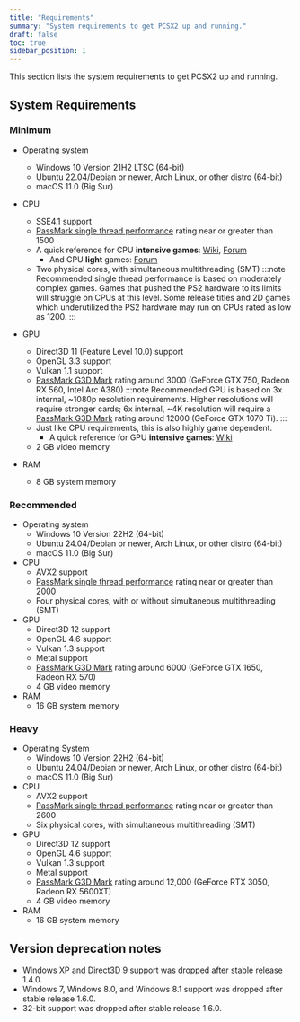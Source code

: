 ```yaml
---
title: "Requirements"
summary: "System requirements to get PCSX2 up and running."
draft: false
toc: true
sidebar_position: 1
---
```


This section lists the system requirements to get PCSX2 up and running.

## System Requirements

### Minimum

- Operating system
  - Windows 10 Version 21H2 LTSC (64-bit)
  - Ubuntu 22.04/Debian or newer, Arch Linux, or other distro (64-bit)
  - macOS 11.0 (Big Sur)
- CPU

  - SSE4.1 support
  - [PassMark single thread performance](https://www.cpubenchmark.net/singleThread.html) rating near or greater than 1500
  - A quick reference for CPU **intensive games**: [Wiki](https://wiki.pcsx2.net/Category:CPU_intensive_games), [Forum](https://forums.pcsx2.net/Thread-LIST-The-Most-CPU-Intensive-Games)
    - And CPU **light** games: [Forum](https://forums.pcsx2.net/Thread-LIST-Games-that-don-t-need-a-strong-CPU-to-emulate)
  - Two physical cores, with simultaneous multithreading (SMT)
    :::note
    Recommended single thread performance is based on moderately complex games. Games that pushed the PS2 hardware to its limits will struggle on CPUs at this level. Some release titles and 2D games which underutilized the PS2 hardware may run on CPUs rated as low as 1200.
    :::

- GPU
  - Direct3D 11 (Feature Level 10.0) support
  - OpenGL 3.3 support
  - Vulkan 1.1 support
  - [PassMark G3D Mark](https://www.videocardbenchmark.net/high_end_gpus.html) rating around 3000 (GeForce GTX 750, Radeon RX 560, Intel Arc A380)
    :::note
    Recommended GPU is based on 3x internal, ~1080p resolution requirements. Higher resolutions will require stronger cards; 6x internal, ~4K resolution will require a [PassMark G3D Mark](https://www.videocardbenchmark.net/high_end_gpus.html) rating around 12000 (GeForce GTX 1070 Ti).
    :::
  - Just like CPU requirements, this is also highly game dependent.
    - A quick reference for GPU **intensive games**: [Wiki](https://wiki.pcsx2.net/Category:GPU_intensive_games)
  - 2 GB video memory
- RAM
  - 8 GB system memory

### Recommended

- Operating system
  - Windows 10 Version 22H2 (64-bit)
  - Ubuntu 24.04/Debian or newer, Arch Linux, or other distro (64-bit)
  - macOS 11.0 (Big Sur)
- CPU
  - AVX2 support
  - [PassMark single thread performance](https://www.cpubenchmark.net/singleThread.html) rating near or greater than 2000
  - Four physical cores, with or without simultaneous multithreading (SMT)
- GPU
  - Direct3D 12 support
  - OpenGL 4.6 support
  - Vulkan 1.3 support
  - Metal support
  - [PassMark G3D Mark](https://www.videocardbenchmark.net/high_end_gpus.html) rating around 6000 (GeForce GTX 1650, Radeon RX 570)
  - 4 GB video memory
- RAM
  - 16 GB system memory

### Heavy

- Operating System
  - Windows 10 Version 22H2 (64-bit)
  - Ubuntu 24.04/Debian or newer, Arch Linux, or other distro (64-bit)
  - macOS 11.0 (Big Sur)
- CPU
  - AVX2 support
  - [PassMark single thread performance](https://www.cpubenchmark.net/singleThread.html) rating near or greater than 2600
  - Six physical cores, with simultaneous multithreading (SMT)
- GPU
  - Direct3D 12 support
  - OpenGL 4.6 support
  - Vulkan 1.3 support
  - Metal support
  - [PassMark G3D Mark](https://www.videocardbenchmark.net/high_end_gpus.html) rating around 12,000 (GeForce RTX 3050, Radeon RX 5600XT)
  - 4 GB video memory
- RAM
  - 16 GB system memory

## Version deprecation notes

- Windows XP and Direct3D 9 support was dropped after stable release 1.4.0.
- Windows 7, Windows 8.0, and Windows 8.1 support was dropped after stable release 1.6.0.
- 32-bit support was dropped after stable release 1.6.0.
